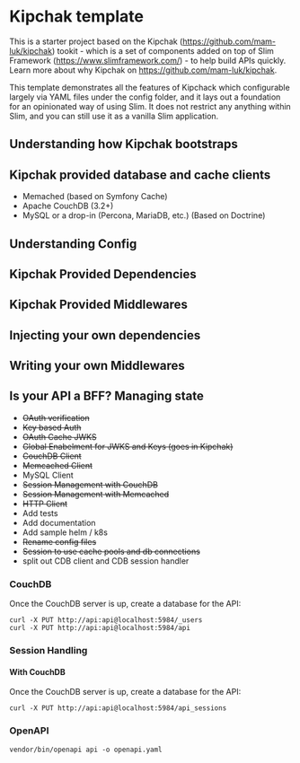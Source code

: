 # Kipchak template

This is a starter project based on the Kipchak (https://github.com/mam-luk/kipchak) tookit - 
which is a set of components added on top of Slim Framework (https://www.slimframework.com/) - to 
help build APIs quickly. Learn more about why Kipchak on https://github.com/mam-luk/kipchak.

This template demonstrates all the features of Kipchack which configurable largely via YAML files under 
the config folder, and it lays out a foundation for an opinionated way of using Slim. It does not restrict
any anything within Slim, and you can still use it as a vanilla Slim application.

## Understanding how Kipchak bootstraps

## Kipchak provided database and cache clients
* Memached (based on Symfony Cache)
* Apache CouchDB (3.2+)
* MySQL or a drop-in (Percona, MariaDB, etc.) (Based on Doctrine)


## Understanding Config

## Kipchak Provided Dependencies

## Kipchak Provided Middlewares

## Injecting your own dependencies

## Writing your own Middlewares

## Is your API a BFF? Managing state

* ~~OAuth verification~~
* ~~Key based Auth~~
* ~~OAuth Cache JWKS~~
* ~~Global Enabelment for JWKS and Keys (goes in Kipchak)~~ 
* ~~CouchDB Client~~
* ~~Memcached Client~~
* MySQL Client
* ~~Session Management with CouchDB~~
* ~~Session Management with Memcached~~
* ~~HTTP Client~~
* Add tests
* Add documentation
* Add sample helm / k8s
* ~~Rename config files~~
* ~~Session to use cache pools and db connections~~
* split out CDB client and CDB session handler


### CouchDB
Once the CouchDB server is up, create a database for the API:
```
curl -X PUT http://api:api@localhost:5984/_users
curl -X PUT http://api:api@localhost:5984/api
```

### Session Handling

#### With CouchDB
Once the CouchDB server is up, create a database for the API:

```
curl -X PUT http://api:api@localhost:5984/api_sessions
```


### OpenAPI
```
vendor/bin/openapi api -o openapi.yaml
```
